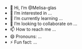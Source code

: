 - 👋 Hi, I’m @Melisa-glas
- 👀 I’m interested in ...
- 🌱 I’m currently learning ...
- 💞️ I’m looking to collaborate on ...
- 📫 How to reach me ...
- 😄 Pronouns: ...
- ⚡ Fun fact: ...

<!---
Melisa-glas/Melisa-glas is a ✨ special ✨ repository because its `README.md` (this file) appears on your GitHub profile.
You can click the Preview link to take a look at your changes.
--->
